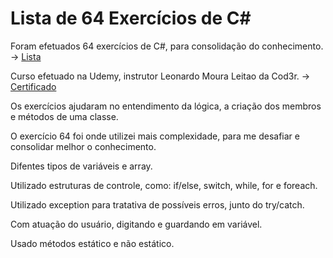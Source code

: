 # Lista de 64 Exercícios de C#

Foram efetuados 64 exercícios de C#, para consolidação do conhecimento. -> [Lista](https://drive.google.com/file/d/1wdVeud_MF3TmATpzX5wh0uVGy1h4tFpb/view?usp=drive_link)

Curso efetuado na Udemy, instrutor Leonardo Moura Leitao da Cod3r. -> [Certificado](https://drive.google.com/file/d/1HldLXRN2kttmVWn43qVa-8nG8tvvs_vv/view?usp=drive_link)

Os exercícios ajudaram no entendimento da lógica, a criação dos membros e métodos de uma classe.

O exercício 64 foi onde utilizei mais complexidade, para me desafiar e consolidar melhor o conhecimento.

Difentes tipos de variáveis e array.

Utilizado estruturas de controle, como: if/else, switch, while, for e foreach.

Utilizado exception para tratativa de possíveis erros, junto do try/catch.

Com atuação do usuário, digitando e guardando em variável.

Usado métodos estático e não estático.
